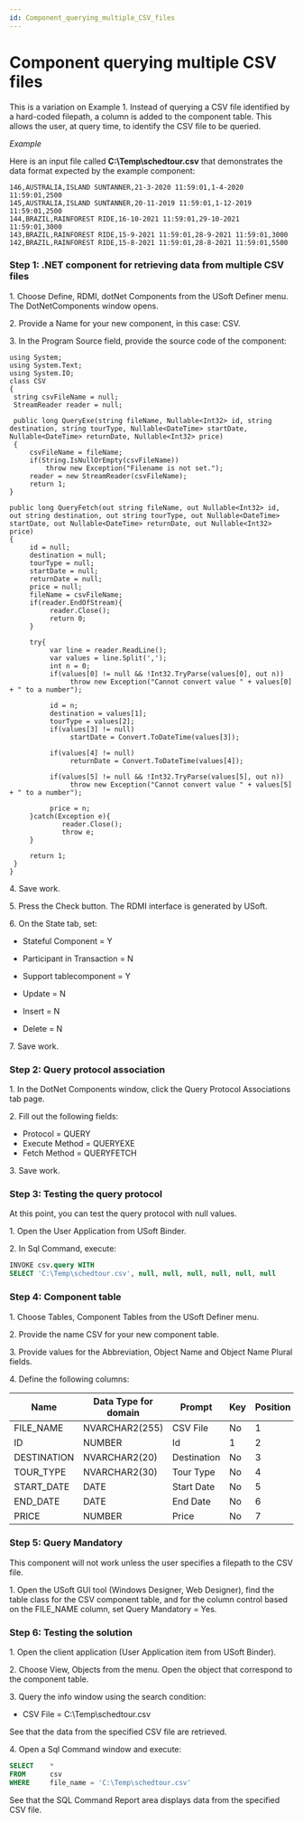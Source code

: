 ```yaml
---
id: Component_querying_multiple_CSV_files
---
```


# Component querying multiple CSV files

This is a variation on Example 1. Instead of querying a CSV file identified by a hard-coded filepath, a column is added to the component table. This allows the user, at query time, to identify the CSV file to be queried.

*Example*

Here is an input file called **C:\\Temp\\schedtour.csv** that demonstrates the data format expected by the example component:

```
146,AUSTRALIA,ISLAND SUNTANNER,21-3-2020 11:59:01,1-4-2020 11:59:01,2500
145,AUSTRALIA,ISLAND SUNTANNER,20-11-2019 11:59:01,1-12-2019 11:59:01,2500
144,BRAZIL,RAINFOREST RIDE,16-10-2021 11:59:01,29-10-2021 11:59:01,3000
143,BRAZIL,RAINFOREST RIDE,15-9-2021 11:59:01,28-9-2021 11:59:01,3000
142,BRAZIL,RAINFOREST RIDE,15-8-2021 11:59:01,28-8-2021 11:59:01,5500

```

### Step 1: .NET component for retrieving data from multiple CSV files

1. Choose Define, RDMI, dotNet Components from the USoft Definer menu. The DotNetComponents window opens.

2. Provide a Name for your new component, in this case: CSV.

3. In the Program Source field, provide the source code of the component:

```language-cs
using System;
using System.Text;
using System.IO;
class CSV
{
 string csvFileName = null;
 StreamReader reader = null;

 public long QueryExe(string fileName, Nullable<Int32> id, string destination, string tourType, Nullable<DateTime> startDate, Nullable<DateTime> returnDate, Nullable<Int32> price)
 {
     csvFileName = fileName;
     if(String.IsNullOrEmpty(csvFileName))
         throw new Exception("Filename is not set.");
     reader = new StreamReader(csvFileName);
     return 1;
}

public long QueryFetch(out string fileName, out Nullable<Int32> id, out string destination, out string tourType, out Nullable<DateTime> startDate, out Nullable<DateTime> returnDate, out Nullable<Int32> price)
{
     id = null;
     destination = null;
     tourType = null;
     startDate = null;
     returnDate = null;
     price = null;
     fileName = csvFileName;
     if(reader.EndOfStream){
          reader.Close();
          return 0;
     }

     try{
          var line = reader.ReadLine();
          var values = line.Split(',');
          int n = 0;
          if(values[0] != null && !Int32.TryParse(values[0], out n))
               throw new Exception("Cannot convert value " + values[0] + " to a number");

          id = n;
          destination = values[1];
          tourType = values[2];
          if(values[3] != null)
               startDate = Convert.ToDateTime(values[3]);

          if(values[4] != null)
               returnDate = Convert.ToDateTime(values[4]);

          if(values[5] != null && !Int32.TryParse(values[5], out n))
               throw new Exception("Cannot convert value " + values[5] + " to a number");

          price = n;
     }catch(Exception e){
             reader.Close();
             throw e;
     } 

     return 1;
 }
}
```

4. Save work.

5. Press the Check button. The RDMI interface is generated by USoft.

6. On the State tab, set:

- Stateful Component = Y

- Participant in Transaction = N
- Support tablecomponent = Y
- Update = N
- Insert = N
- Delete = N

7. Save work.

### Step 2: Query protocol association

1. In the DotNet Components window, click the Query Protocol Associations tab page.

2. Fill out the following fields:

- Protocol = QUERY
- Execute Method = QUERYEXE
- Fetch Method = QUERYFETCH

3. Save work.

### Step 3: Testing the query protocol

At this point, you can test the query protocol with null values.

1. Open the User Application from USoft Binder.

2. In Sql Command, execute:

```sql
INVOKE csv.query WITH
SELECT 'C:\Temp\schedtour.csv', null, null, null, null, null, null

```

### Step 4: Component table

1. Choose Tables, Component Tables from the USoft Definer menu.

2. Provide the name CSV for your new component table.

3. Provide values for the Abbreviation, Object Name and Object Name Plural fields.

4. Define the following columns:

|**Name**|**Data Type for domain**|**Prompt**|**Key** |**Position**|
|--------|--------|--------|--------|--------|
|FILE_NAME|NVARCHAR2(255)|CSV File|No      |1       |
|ID      |NUMBER  |Id      |1       |2       |
|DESTINATION|NVARCHAR2(20)|Destination|No      |3       |
|TOUR_TYPE|NVARCHAR2(30)|Tour Type|No      |4       |
|START_DATE|DATE    |Start Date|No      |5       |
|END_DATE|DATE    |End Date|No      |6       |
|PRICE   |NUMBER  |Price   |No      |7       |



### Step 5: Query Mandatory

This component will not work unless the user specifies a filepath to the CSV file.

1. Open the USoft GUI tool (Windows Designer, Web Designer), find the table class for the CSV component table, and for the column control based on the FILE_NAME column, set Query Mandatory = Yes.

### Step 6: Testing the solution

1. Open the client application (User Application item from USoft Binder).

2. Choose View, Objects from the menu. Open the object that correspond to the component table.

3. Query the info window using the search condition:

- CSV File = C:\\Temp\\schedtour.csv

See that the data from the specified CSV file are retrieved.

4. Open a Sql Command window and execute:

```sql
SELECT    *
FROM      csv
WHERE     file_name = 'C:\Temp\schedtour.csv'

```

See that the SQL Command Report area displays data from the specified CSV file.